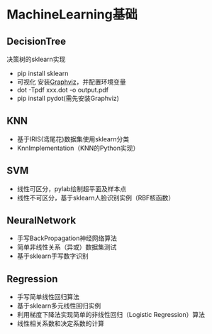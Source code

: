 # MachineLearning基础

## DecisionTree
决策树的sklearn实现
- pip install sklearn
- 可视化 安装[Graphviz](http://www.graphviz.org/)，并配置环境变量
- dot -Tpdf xxx.dot -o output.pdf
- pip install pydot(需先安装Graphviz)

## KNN
- 基于IRIS(鸢尾花)数据集使用sklearn分类
- KnnImplementation（KNN的Python实现）

## SVM
- 线性可区分，pylab绘制超平面及样本点
- 线性不可区分，基于sklearn人脸识别实例（RBF核函数）

## NeuralNetwork
- 手写BackPropagation神经网络算法
- 简单非线性关系（异或）数据集测试
- 基于sklearn手写数字识别

## Regression
- 手写简单线性回归算法
- 基于sklearn多元线性回归实例
- 利用梯度下降法实现简单的非线性回归（Logistic Regression）算法
- 线性相关系数和决定系数的计算
